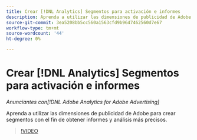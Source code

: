 ```yaml
---
title: Crear [!DNL Analytics] Segmentos para activación e informes
description: Aprenda a utilizar las dimensiones de publicidad de Adobe para crear segmentos con el fin de obtener informes y análisis más precisos.
source-git-commit: 3ea5208bb5cc560a1563cfd9b9647462560d7e67
workflow-type: tm+mt
source-wordcount: '44'
ht-degree: 0%

---
```


# Crear [!DNL Analytics] Segmentos para activación e informes

*Anunciantes con[!DNL Adobe Analytics for Adobe Advertising]*

Aprenda a utilizar las dimensiones de publicidad de Adobe para crear segmentos con el fin de obtener informes y análisis más precisos.

>[!VIDEO](https://video.tv.adobe.com/v/33916)
